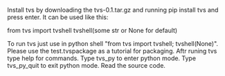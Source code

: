 Install tvs by downloading the tvs-0.1.tar.gz and running pip install tvs and press enter.
It can be used like this:

from tvs import tvshell
tvshell(some str or None for default)

To run tvs just use in python shell "from tvs import tvshell; tvshell(None)".
Please use the test.tvspackage as a tutorial for packaging.
Aftr runing tvs type help for commands.
Type tvs_py to enter python mode.
Type tvs_py_quit to exit python mode.
Read the source code.
